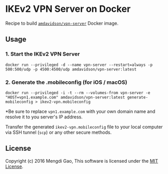 # IKEv2 VPN Server on Docker

Recipe to build [`amdavidson/vpn-server`](https://registry.hub.docker.com/u/amdavidson/vpn-server/) Docker image.

## Usage

### 1. Start the IKEv2 VPN Server

    docker run --privileged -d --name vpn-server --restart=always -p 500:500/udp -p 4500:4500/udp amdavidson/vpn-server:latest

### 2. Generate the .mobileconfig (for iOS / macOS)

    docker run --privileged -i -t --rm --volumes-from vpn-server -e "HOST=vpn1.example.com" amdavidson/vpn-server:latest generate-mobileconfig > ikev2-vpn.mobileconfig

*Be sure to replace `vpn1.example.com` with your own domain name and resolve it to you server's IP address. 

Transfer the generated `ikev2-vpn.mobileconfig` file to your local computer via SSH tunnel (`scp`) or any other secure methods.

## License

Copyright (c) 2016 Mengdi Gao, This software is licensed under the [MIT License](LICENSE).
